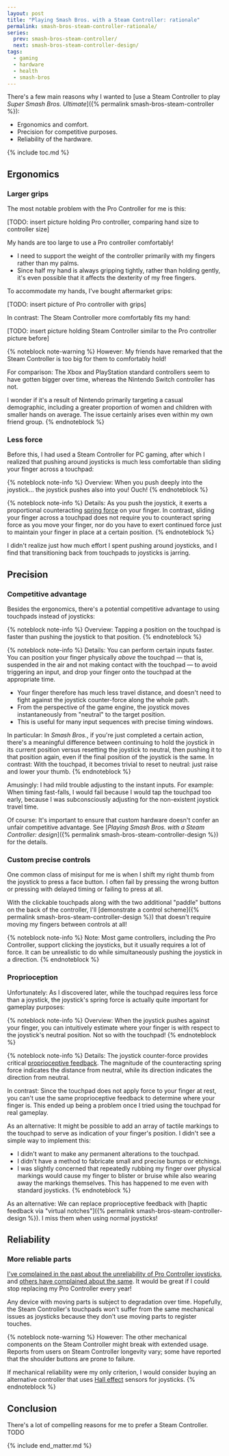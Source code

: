 ```yaml
---
layout: post
title: "Playing Smash Bros. with a Steam Controller: rationale"
permalink: smash-bros-steam-controller-rationale/
series:
  prev: smash-bros-steam-controller/
  next: smash-bros-steam-controller-design/
tags:
  - gaming
  - hardware
  - health
  - smash-bros
---
```


There's a few main reasons why I wanted to [use a Steam Controller to play *Super Smash Bros. Ultimate*]({% permalink smash-bros-steam-controller %}):

- Ergonomics and comfort.
- Precision for competitive purposes.
- Reliability of the hardware.

{% include toc.md %}

## Ergonomics

### Larger grips

The most notable problem with the Pro Controller for me is this:

[TODO: insert picture holding Pro controller, comparing hand size to controller size]

My hands are too large to use a Pro controller comfortably!

- I need to support the weight of the controller primarily with my fingers rather than my palms.
- Since half my hand is always gripping tightly, rather than holding gently, it's even possible that it affects the dexterity of my free fingers.

To accommodate my hands, I've bought aftermarket grips:

[TODO: insert picture of Pro controller with grips]

<span class="note-tag">In contrast:</span> The Steam Controller more comfortably fits my hand:

[TODO: insert picture holding Steam Controller similar to the Pro controller picture before]

{% noteblock note-warning %}
<span class="note-tag note-warning">However:</span> My friends have remarked that the Steam Controller is too big for them to comfortably hold!

<span class="note-tag">For comparison:</span> The Xbox and PlayStation standard controllers seem to have gotten bigger over time, whereas the Nintendo Switch controller has not.

I wonder if it's a result of Nintendo primarily targeting a casual demographic, including a greater proportion of women and children with smaller hands on average. The issue certainly arises even within my own friend group.
{% endnoteblock %}

### Less force

Before this, I had used a Steam Controller for PC gaming, after which I realized that pushing around joysticks is much less comfortable than sliding your finger across a touchpad: <span class="note-see-next"></span>

<!-- TODO: add detailed commentary for note CSS -->
{% noteblock note-info %}
<span class="note-tag note-info">Overview:</span> When you push deeply into the joystick... the joystick pushes also into you! Ouch!
{% endnoteblock %}

{% noteblock note-info %}
<span class="note-tag note-info">Details:</span> As you push the joystick, it exerts a proportional counteracting [spring force](https://en.wikipedia.org/wiki/Hooke%27s_law) on your finger. In contrast, sliding your finger across a touchpad does not require you to counteract spring force as you move your finger, nor do you have to exert continued force just to maintain your finger in place at a certain position.
{% endnoteblock %}

I didn't realize just how much effort I spent pushing around joysticks, and I find that transitioning back from touchpads to joysticks is jarring.

## Precision

### Competitive advantage

Besides the ergonomics, there's a potential competitive advantage to using touchpads instead of joysticks: <span class="note-see-next"></span>

{% noteblock note-info %}
<span class="note-tag note-info">Overview:</span> Tapping a position on the touchpad is faster than pushing the joystick to that position.
{% endnoteblock %}

{% noteblock note-info %}
<span class="note-tag note-info">Details:</span> You can perform certain inputs faster. You can position your finger physically *above* the touchpad — that is, suspended in the air and not making contact with the touchpad — to avoid triggering an input, and drop your finger onto the touchpad at the appropriate time.

- Your finger therefore has much less travel distance, and doesn't need to fight against the joystick counter-force along the whole path.
- From the perspective of the game engine, the joystick moves instantaneously from "neutral" to the target position.
- This is useful for many input sequences with precise timing windows.

<span class="note-tag">In particular:</span> In <i>Smash Bros.</i>, if you're just completed a certain action, there's a meaningful difference between
<span class="note-braces">continuing to hold the joystick in its current position <span class="note-conj">versus</span> resetting the joystick to neutral, then pushing it to that position again</span>, even if the final position of the joystick is the same. <span class="note-tag">In contrast:</span> With the touchpad, it becomes trivial to reset to neutral: just raise and lower your thumb.
{% endnoteblock %}

<span class="note-tag">Amusingly:</span> I had mild trouble adjusting to the instant inputs. <span class="note-tag">For example:</span> When timing fast-falls, I would fail because I would tap the touchpad too early, because I was subconsciously adjusting for the non-existent joystick travel time.

<span class="note-tag note-warning">Of course:</span> It's important to ensure that custom hardware doesn't confer an unfair competitive advantage. See [*Playing Smash Bros. with a Steam Controller: design*]({% permalink smash-bros-steam-controller-design %}) for the details.

### Custom precise controls

One common class of misinput for me is when I shift my right thumb from the joystick to press a face button. I often fail by <span class="note-braces">pressing the wrong button <span class="note-conj">or</span> pressing with delayed timing <span class="note-conj">or</span> failing to press at all</span>.

With the clickable touchpads along with the two additional "paddle" buttons on the back of the controller, I'll [demonstrate a control scheme]({% permalink smash-bros-steam-controller-design %}) that doesn't require moving my fingers between controls at all!

{% noteblock note-info %}
<span class="note-tag note-info">Note:</span> Most game controllers, including the Pro Controller, support clicking the joysticks, but it usually requires a lot of force. It can be unrealistic to do while simultaneously pushing the joystick in a direction.
{% endnoteblock %}

### Proprioception

<span class="note-tag note-warning">Unfortunately:</span> As I discovered later, while the touchpad requires less force than a joystick, the joystick's spring force is actually quite important for gameplay purposes: <span class="note-see-next"></span>

{% noteblock note-info %}
<span class="note-tag note-info">Overview:</span> When the joystick pushes against your finger, you can intuitively estimate where your finger is with respect to the joystick's neutral position. Not so with the touchpad!
{% endnoteblock %}

{% noteblock note-info %}
<span class="note-tag note-info">Details:</span> The joystick counter-force provides critical [proprioceptive feedback](https://en.wikipedia.org/wiki/Proprioception). The magnitude of the counteracting spring force indicates the distance from neutral, while its direction indicates the direction from neutral.

<span class="note-tag">In contrast:</span> Since the touchpad does not apply force to your finger at rest, you can't use the same proprioceptive feedback to determine where your finger is. This ended up being a problem once I tried using the touchpad for real gameplay.

<span class="note-tag">As an alternative:</span> It might be possible to add an array of tactile markings to the touchpad to serve as indication of your finger's position. I didn't see a simple way to implement this:

- I didn't want to make any permanent alterations to the touchpad.
- I didn't have a method to fabricate small and precise bumps or etchings.
- I was slightly concerned that repeatedly rubbing my finger over physical markings would cause <span class="note-braces">my finger to blister or bruise <span class="note-conj">while also</span> wearing away the markings themselves</span>. This has happened to me even with standard joysticks.
{% endnoteblock %}

<span class="note-tag note-info">As an alternative:</span> We can replace proprioceptive feedback with [haptic feedback via "virtual notches"]({% permalink smash-bros-steam-controller-design %}). I miss them when using normal joysticks!

## Reliability

### More reliable parts

[I've complained in the past about the unreliability of Pro Controller joysticks](https://blog.waleedkhan.name/pro-controller-stick-drift/), and [others have complained about the same](https://www.reddit.com/r/SmashBrosUltimate/comments/19eizw3/i_probably_lost_so_many_sets_because_of_this/). It would be great if I could stop replacing my Pro Controller every year!

Any device with moving parts is subject to degradation over time. Hopefully, the Steam Controller's touchpads won't suffer from the same mechanical issues as joysticks because they don't use moving parts to register touches.

{% noteblock note-warning %}
<span class="note-tag note-warning">However</span>: The other mechanical components on the Steam Controller might break with extended usage. Reports from users on Steam Controller longevity vary; some have reported that the shoulder buttons are prone to failure.

If mechanical reliability were my only criterion, I would consider buying an alternative controller that uses [Hall effect](https://en.wikipedia.org/wiki/Hall_effect) sensors for joysticks.
{% endnoteblock %}

## Conclusion

There's a lot of compelling reasons for me to prefer a Steam Controller. TODO

{% include end_matter.md %}
